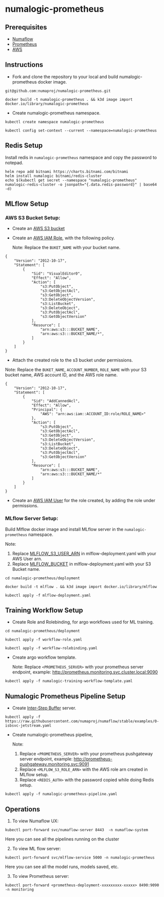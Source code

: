 # numalogic-prometheus

## Prerequisites
- [Numaflow](https://numaflow.numaproj.io/quick-start/#installation)
- [Prometheus](https://prometheus.io/docs/prometheus/latest/getting_started/)
- [AWS](https://aws.amazon.com/)

## Instructions

- Fork and clone the repository to your local and build numalogic-prometheus docker image.

```shell
git@github.com:numaproj/numalogic-prometheus.git

docker build -t numalogic-prometheus . && k3d image import docker.io/library/numalogic-prometheus
```

- Create numalogic-prometheus namespace.
```shell
kubectl create namespace numalogic-prometheus

kubectl config set-context --current --namespace=numalogic-prometheus
```


## Redis Setup
Install redis in `numalogic-prometheus` namespace and copy the password to notepad.

```shell
helm repo add bitnami https://charts.bitnami.com/bitnami
helm install numalogic bitnami/redis-cluster
echo $(kubectl get secret --namespace "numalogic-prometheus" numalogic-redis-cluster -o jsonpath="{.data.redis-password}" | base64 -d)
```

## MLflow Setup

### AWS S3 Bucket Setup:
- Create an [AWS S3 bucket](https://docs.aws.amazon.com/AmazonS3/latest/userguide/create-bucket-overview.html)
- Create an [AWS IAM Role](https://docs.aws.amazon.com/IAM/latest/UserGuide/id_roles_create.html), with the following policy. 
 
  Note: Replace the `BUKET_NAME` with your bucket name.
```shell
{
    "Version": "2012-10-17",
    "Statement": [
        {
            "Sid": "VisualEditor0",
            "Effect": "Allow",
            "Action": [
                "s3:PutObject",
                "s3:GetObjectAcl",
                "s3:GetObject",
                "s3:DeleteObjectVersion",
                "s3:ListBucket",
                "s3:DeleteObject",
                "s3:PutObjectAcl",
                "s3:GetObjectVersion"
            ],
            "Resource": [
                "arn:aws:s3:::BUCKET_NAME",
                "arn:aws:s3:::BUCKET_NAME/*",
            ]
        }
    ]
}
```
- Attach the created role to the s3 bucket under permissions.

Note: Replace the `BUKET_NAME`, `ACCOUNT_NUMBER`, `ROLE_NAME` with your S3 bucket name, AWS account ID, and the AWS role name.
```shell
{
    "Version": "2012-10-17",
    "Statement": [
        {
            "Sid": "AddCannedAcl",
            "Effect": "Allow",
            "Principal": {
                "AWS": "arn:aws:iam::ACCOUNT_ID:role/ROLE_NAME>"
            },
            "Action": [
                "s3:PutObject",
                "s3:GetObjectAcl",
                "s3:GetObject",
                "s3:DeleteObjectVersion",
                "s3:ListBucket",
                "s3:DeleteObject",
                "s3:PutObjectAcl",
                "s3:GetObjectVersion"
            ],
            "Resource": [
                "arn:aws:s3:::BUCKET_NAME",
                "arn:aws:s3:::BUCKET_NAME/*"
            ]
        }
    ]
}
```
- Create an [AWS IAM User](https://docs.aws.amazon.com/IAM/latest/UserGuide/id_users_create.html#id_users_create_console) for the role created, by adding the role under permissions.

### MLflow Server Setup:
Build Mlflow docker image and install MLflow server in the `numalogic-prometheus` namespace.

Note: 
 1. Replace [MLFLOW_S3_USER_ARN](https://github.com/numaproj/numalogic-prometheus/blob/main/deployment/mlflow-deployment.yaml#L14) in mlflow-deployment.yaml with your AWS User arn. 
 2. Replace [MLFLOW_BUCKET](https://github.com/numaproj/numalogic-prometheus/blob/main/deployment/mlflow-deployment.yaml#L28) in mlflow-deployment.yaml with your S3 Bucket name.
    
```shell
cd numalogic-prometheus/deployment

docker build -t mlflow . && k3d image import docker.io/library/mlflow

kubectl apply -f mlflow-deployment.yaml
```

## Training Workflow Setup
- Create Role and Rolebinding, for argo workflows used for ML training.
```
cd numalogic-prometheus/deployment

kubectl apply -f workflow-role.yaml

kubectl apply -f workflow-rolebinding.yaml
```

- Create argo workflow template. 
   
  Note: Replace `<PROMETHEUS_SERVER>` with your prometheus server endpoint, example: http://prometheus.monitoring.svc.cluster.local:9090
```
kubectl apply -f numalogic-training-workflow-template.yaml
```

## Numalogic Prometheus Pipeline Setup

- Create [Inter-Step Buffer](https://numaflow.numaproj.io/inter-step-buffer/) server.
```shell
kubectl apply -f https://raw.githubusercontent.com/numaproj/numaflow/stable/examples/0-isbsvc-jetstream.yaml
```

- Create numalogic-prometheus pipeline, 
   
    Note: 
    1. Replace `<PROMETHEUS_SERVER>` with your prometheus pushgateway server endpoint, example: http://prometheus-pushgateway.monitoring.svc:9091
    2. Replace `<MLFLOW_S3_ROLE_ARN>` with the AWS role arn created in MLflow setup.
    3. Replace `<REDIS_AUTH>` with the password copied while doing Redis setup.  
```
kubectl apply -f numalogic-prometheus-pipeline.yaml
```


## Operations

1. To view Numaflow UX:
```
kubectl port-forward svc/numaflow-server 8443  -n numaflow-system
```

Here you can see all the pipelines running on the cluster

2. To view ML flow server:
```
kubectl port-forward svc/mlflow-service 5000 -n numalogic-prometheus
```

Here you can see all the model runs, models saved, etc.

3. To view Prometheus server:
```
kubectl port-forward <prometheus-deployment-xxxxxxxxx-xxxxx> 8490:9090 -n monitoring
```



